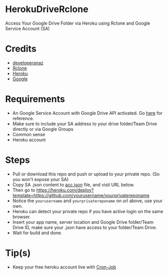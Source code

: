 # HerokuDriveRclone
Access Your Google Drive Folder via Heroku using Rclone and Google Service Account (SA)

# Credits 
  - <a href="https://github.com/developeranaz">developeranaz</a>
  - <a href="https://rclone.org">Rclone</a>
  - <a href="https://heroku.com">Heroku</a>
  - <a href="https://google.com">Google</a>
  
# Requirements
  - An Google Service Account with Google Drive API activated. Go <a href="https://github.com/xyou365/AutoRclone#step-2-generate-service-accounts-what-is-service-account-how-to-use-service-account-in-rclone">here</a> for reference.
  - Make sure to include your SA address to your drive folder/Team Drive directly or via Google Groups
  - Common sense
  - Heroku account
  
# Steps
  - Pull or download this repo and push or upload to your private repo. (So you won't expose your SA)
  - Copy SA .json content to <a href="acc.json">acc.json</a> file, and visit URL below.
  - Then go to https://heroku.com/deploy?template=https://github.com/yourusername/yourprivatereponame
  - Notice the `yourusername` and `yourprivatereponame` on url above, use your own.
  - Heroku can detect your private repo if you have active login on the same browser.
  - Insert your app name, server location and Google Drive folder/Team Drive ID, make sure your .json have access to your folder/Team Drive.
  - Wait for build and done.

# Tip(s)
  - Keep your free heroku account live with <a href="https://cron-job.org">Cron-Job</a>
